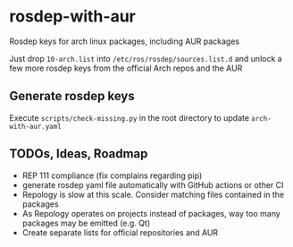 # rosdep-with-aur
Rosdep keys for arch linux packages, including AUR packages

Just drop `10-arch.list` into `/etc/ros/rosdep/sources.list.d` and unlock a few more rosdep keys from the official Arch repos and the AUR

## Generate rosdep keys

Execute `scripts/check-missing.py` in the root directory to update `arch-with-aur.yaml`

## TODOs, Ideas, Roadmap

 * REP 111 compliance (fix complains regarding pip)
 * generate rosdep yaml file automatically with GitHub actions or other CI
 * Repology is slow at this scale. Consider matching files contained in the packages
 * As Repology operates on projects instead of packages, way too many packages may be emitted (e.g. Qt)
 * Create separate lists for official repositories and AUR
